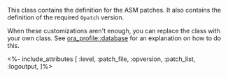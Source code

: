 This class contains the definition for the ASM patches. It also contains the definition of the required `Opatch` version.

When these customizations aren't enough, you can replace the class with your own class. See [ora_profile::database](./database.html) for an explanation on how to do this.

<%- include_attributes [
  :level,
  :patch_file,
  :opversion,
  :patch_list,
  :logoutput,
]%>

